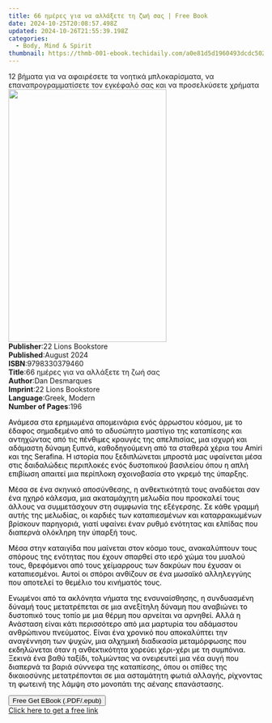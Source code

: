 ```yaml
---
title: 66 ημέρες για να αλλάξετε τη ζωή σας | Free Book
date: 2024-10-25T20:08:57.498Z
updated: 2024-10-26T21:55:39.198Z
categories:
  - Body, Mind & Spirit
thumbnail: https://thmb-001-ebook.techidaily.com/a0e81d5d1960493dcdc5029893513a6d0ad5402e97f8acaf240f8758e642548e.jpg
---
```

<main id="book-container">
  <div class="flex flex-col">
    <div class="book-brief flex-1 py-6 px-4 sm:p-6 md:py-10 md:px-8">
      <!-- brief-->
      <div class="book-brief-main">
        12 βήματα για να αφαιρέσετε τα νοητικά μπλοκαρίσματα, να
        επαναπρογραμματίσετε τον εγκέφαλό σας και να προσελκύσετε χρήματα
      </div>
    </div>
    <div
      class="book-meta-info flex-1 grid gap-4 col-start-1 col-end-3 row-start-1 sm:mb-6 sm:grid-cols-4 lg:gap-6 lg:col-start-2 lg:row-end-6 lg:row-span-6 lg:mb-0"
    >
      <div
        class="book-meta-info-left place-content-center mt-4 p-4 text-sm leading-6 col-start-2 col-span-2 dark:text-slate-400"
      >
        <img
          class="w-full h-500 object-cover rounded-lg sm:h-255 sm:col-span-2 lg:col-span-full"
          src="https://img-001-ebook.techidaily.com/599e1bea9fa3885a9c67c2fc698107b1b63ea892249efd64713f4357b37f9106.jpg"
          alt=""
          width="312"
          height="500"
        />
      </div>
      <div
        class="book-meta-info-right mt-2 col-start-1 row-start-2 col-span-3 self-center"
      >
        <!-- meta data  -->
        <div class="flex flex-col px-4 md:px-8">
          <div class="flex-1">
            <strong>Publisher</strong>:<span class="px-2"
              >22 Lions Bookstore</span
            >
          </div>
          <div class="flex-1">
            <strong>Published</strong>:<span class="px-2">August 2024</span>
          </div>
          <div class="flex-1">
            <strong>ISBN</strong>:<span class="px-2">9798330379460</span>
          </div>
          <div class="flex-1">
            <strong>Title</strong>:<span class="px-2"
              >66 ημέρες για να αλλάξετε τη ζωή σας</span
            >
          </div>
          <div class="flex-1">
            <strong>Author</strong>:<span class="px-2">Dan Desmarques</span>
          </div>
          <div class="flex-1">
            <strong>Imprint</strong>:<span class="px-2"
              >22 Lions Bookstore</span
            >
          </div>
          <div class="flex-1">
            <strong>Language</strong>:<span class="px-2">Greek, Modern</span>
          </div>
          <div class="flex-1">
            <strong>Number of Pages</strong>:<span class="px-2">196</span>
          </div>
        </div>
      </div>
    </div>
    <div class="book-description flex-1 py-6 px-4 sm:p-6 md:py-10 md:px-8">
      <div class="book-description-main">
        <div accordion-content="" id="description">
          <p>
            <span style="color: rgb(0, 0, 0)"
              >Ανάμεσα στα ερημωμένα απομεινάρια ενός άρρωστου κόσμου, με το
              έδαφος σημαδεμένο από το αδυσώπητο μαστίγιο της καταπίεσης και
              αντηχώντας από τις πένθιμες κραυγές της απελπισίας, μια ισχυρή και
              αδάμαστη δύναμη ξυπνά, καθοδηγούμενη από τα σταθερά χέρια του
              Amiri και της Serafina. Η ιστορία που ξεδιπλώνεται μπροστά μας
              υφαίνεται μέσα στις δαιδαλώδεις περιπλοκές ενός δυστοπικού
              βασιλείου όπου η απλή επιβίωση απαιτεί μια περίπλοκη σχοινοβασία
              στο γκρεμό της ύπαρξης.&nbsp;</span
            >
          </p>
          <p>
            <span style="color: rgb(0, 0, 0)"
              >Μέσα σε ένα σκηνικό αποσύνθεσης, η ανθεκτικότητά τους αναδύεται
              σαν ένα ηχηρό κάλεσμα, μια ακαταμάχητη μελωδία που προσκαλεί τους
              άλλους να συμμετάσχουν στη συμφωνία της εξέγερσης. Σε κάθε γραμμή
              αυτής της μελωδίας, οι καρδιές των καταπιεσμένων και
              καταρρακωμένων βρίσκουν παρηγοριά, γιατί υφαίνει έναν ρυθμό
              ενότητας και ελπίδας που διαπερνά ολόκληρη την ύπαρξή τους.</span
            >
          </p>
          <p>
            <span style="color: rgb(0, 0, 0)"
              >Μέσα στην καταιγίδα που μαίνεται στον κόσμο τους, ανακαλύπτουν
              τους σπόρους της ενότητας που έχουν σπαρθεί στο ιερό χώμα του
              μυαλού τους, θρεφόμενοι από τους χείμαρρους των δακρύων που έχυσαν
              οι καταπιεσμένοι. Αυτοί οι σπόροι ανθίζουν σε ένα μωσαϊκό
              αλληλεγγύης που αποτελεί το θεμέλιο του κινήματός
              τους.&nbsp;</span
            >
          </p>
          <p>
            <span style="color: rgb(0, 0, 0)"
              >Ενωμένοι από τα ακλόνητα νήματα της ενσυναίσθησης, η συνδυασμένη
              δύναμή τους μετατρέπεται σε μια ανεξίτηλη δύναμη που αναβιώνει το
              δυστοπικό τους τοπίο με μια θέρμη που αρνείται να αρνηθεί. Αλλά η
              Ανάσταση είναι κάτι περισσότερο από μια μαρτυρία του αδάμαστου
              ανθρώπινου πνεύματος. Είναι ένα χρονικό που αποκαλύπτει την
              αναγέννηση των ψυχών, μια αλχημική διαδικασία μεταμόρφωσης που
              εκδηλώνεται όταν η ανθεκτικότητα χορεύει χέρι-χέρι με τη συμπόνια.
              Ξεκινά ένα βαθύ ταξίδι, τολμώντας να ονειρευτεί μια νέα αυγή που
              διαπερνά τα βαριά σύννεφα της καταπίεσης, όπου οι σπίθες της
              δικαιοσύνης μετατρέπονται σε μια ασταμάτητη φωτιά αλλαγής,
              ρίχνοντας τη φωτεινή της λάμψη στο μονοπάτι της αέναης
              επανάστασης.</span
            >
          </p>
        </div>
        <div class="accordion-fader"></div>
      </div>
    </div>
    <div class="book-excerpts flex-1 py-6 px-4 sm:p-6 md:py-10 md:px-8"></div>
    <div
      class="book-about-author flex-1 py-6 px-4 sm:p-6 md:py-10 md:px-8"
    ></div>
    <div class="book-free-get flex-1 py-6 px-4 sm:p-6 md:py-10 md:px-8">
      <button
        id="btn-free-get"
        class="bg-blue-500 hover:bg-blue-700 text-white font-bold py-2 px-4 rounded"
      >
        Free Get EBook (.PDF/.epub)
      </button>
      <div id="countdown-display" class="px-2 text-lg mt-2"></div>
      <a
        id="free-link"
        class="hidden bg-blue-500 hover:bg-blue-700 text-white font-bold py-2 px-4 rounded"
        href="https://www.ebooks.com/en-us/book/211447420/66/dan-desmarques/"
        target="_blank"
        >Click here to get a free link</a
      >
    </div>
    <script>
      let countdownTime = 0;
      let countdownInterval = null;
      document
        .getElementById('btn-free-get')
        .addEventListener('click', startCountdown);
      function startCountdown() {
        countdownTime = new Date().getTime() + 60000 * 3;
        countdownInterval = setInterval(updateCountdown, 1000);
        document.getElementById('btn-free-get').disabled = true;
        document
          .getElementById('btn-free-get')
          .classList.add('bg-gray-500', 'cursor-not-allowed');
      }
      function updateCountdown() {
        let currentTime = new Date().getTime();
        let timeLeft = countdownTime - currentTime;
        let secondsLeft = Math.floor(timeLeft / 1000);
        document.getElementById('countdown-display').innerHTML =
          `Remaining time: ${secondsLeft} seconds.`;
        if (secondsLeft <= 0) {
          clearInterval(countdownInterval);
          document.getElementById('btn-free-get').classList.add('hidden');
          document.getElementById('free-link').classList.remove('hidden');
          document.getElementById('countdown-display').innerHTML = '';
        }
      }
    </script>
  </div>
</main>

<ins class="adsbygoogle"
      style="display:block"
      data-ad-client="ca-pub-7571918770474297"
      data-ad-slot="8358498916"
      data-ad-format="auto"
      data-full-width-responsive="true"></ins>
    
